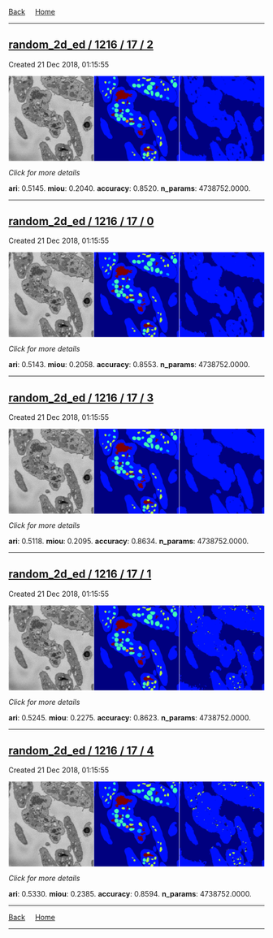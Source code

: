 
[Back](..)&nbsp;&nbsp;&nbsp;&nbsp;&nbsp;[Home](https://leapmanlab.github.io/snapshots)

---

<div class="summary"><a href="2"><h2>random_2d_ed / 1216 / 17 / 2</h2></a><p>Created 21 Dec 2018, 01:15:55
</p><a href="2"><img src="2/media/summary.png" align="center"></a><p>
<i>Click for more details</i>
</p></div>

**ari**: 0.5145. **miou**: 0.2040. **accuracy**: 0.8520. **n_params**: 4738752.0000. 

---

<div class="summary"><a href="0"><h2>random_2d_ed / 1216 / 17 / 0</h2></a><p>Created 21 Dec 2018, 01:15:55
</p><a href="0"><img src="0/media/summary.png" align="center"></a><p>
<i>Click for more details</i>
</p></div>

**ari**: 0.5143. **miou**: 0.2058. **accuracy**: 0.8553. **n_params**: 4738752.0000. 

---

<div class="summary"><a href="3"><h2>random_2d_ed / 1216 / 17 / 3</h2></a><p>Created 21 Dec 2018, 01:15:55
</p><a href="3"><img src="3/media/summary.png" align="center"></a><p>
<i>Click for more details</i>
</p></div>

**ari**: 0.5118. **miou**: 0.2095. **accuracy**: 0.8634. **n_params**: 4738752.0000. 

---

<div class="summary"><a href="1"><h2>random_2d_ed / 1216 / 17 / 1</h2></a><p>Created 21 Dec 2018, 01:15:55
</p><a href="1"><img src="1/media/summary.png" align="center"></a><p>
<i>Click for more details</i>
</p></div>

**ari**: 0.5245. **miou**: 0.2275. **accuracy**: 0.8623. **n_params**: 4738752.0000. 

---

<div class="summary"><a href="4"><h2>random_2d_ed / 1216 / 17 / 4</h2></a><p>Created 21 Dec 2018, 01:15:55
</p><a href="4"><img src="4/media/summary.png" align="center"></a><p>
<i>Click for more details</i>
</p></div>

**ari**: 0.5330. **miou**: 0.2385. **accuracy**: 0.8594. **n_params**: 4738752.0000. 

---

[Back](..)&nbsp;&nbsp;&nbsp;&nbsp;&nbsp;[Home](https://leapmanlab.github.io/snapshots)

---